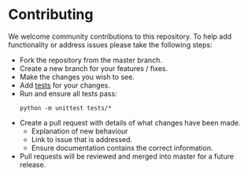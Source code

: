 # Contributing
We welcome community contributions to this repository. To help add functionality or address issues please take the following steps:

* Fork the repository from the master branch.
* Create a new branch for your features / fixes.
* Make the changes you wish to see.
* Add [tests](tests) for your changes.
* Run and ensure all tests pass:
    ```
    python -m unittest tests/*
    ```
* Create a pull request with details of what changes have been made.
    * Explanation of new behaviour
    * Link to issue that is addressed.
    * Ensure documentation contains the correct information.
* Pull requests will be reviewed and merged into master for a future release.
